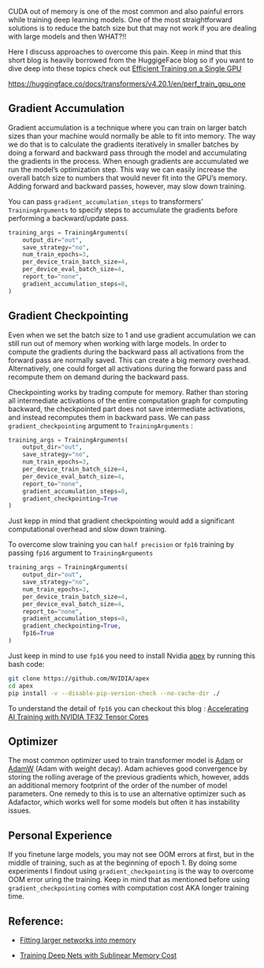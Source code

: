 CUDA out of memory is one of the most common and also painful errors while training deep learning models. One of the most straightforward solutions is to reduce the batch size but that may not work if you are dealing with large models and then WHAT?!!

Here I discuss approaches to overcome this pain. Keep in mind that this short blog is heavily borrowed from the HuggigeFace blog so if you want to dive deep into these topics check out [Efficient Training on a Single GPU](https://huggingface.co/docs/transformers/perf_train_gpu_one) 




https://huggingface.co/docs/transformers/v4.20.1/en/perf_train_gpu_one

## Gradient Accumulation
Gradient accumulation is a technique where you can train on larger batch sizes than your machine would normally be able to fit into memory. The way we do that is to calculate the gradients iteratively in smaller batches by doing a forward and backward pass through the model and accumulating the gradients in the process. When enough gradients are accumulated we run the model’s optimization step. This way we can easily increase the overall batch size to numbers that would never fit into the GPU’s memory. Adding forward and backward passes, however, may slow down training.

You can pass `gradient_accumulation_steps` to transformers' `TrainingArguments` to specify steps to accumulate the gradients before performing a backward/update pass.
```python
training_args = TrainingArguments(
    output_dir="out",
    save_strategy="no",
    num_train_epochs=3,
    per_device_train_batch_size=4,
    per_device_eval_batch_size=4,
    report_to="none",
    gradient_accumulation_steps=8,
)
```

## Gradient Checkpointing
Even when we set the batch size to 1 and use gradient accumulation we can still run out of memory when working with large models. In order to compute the gradients during the backward pass all activations from the forward pass are normally saved. This can create a big memory overhead. Alternatively, one could forget all activations during the forward pass and recompute them on demand during the backward pass.

Checkpointing works by trading compute for memory. Rather than storing all intermediate activations of the entire computation graph for computing backward, the checkpointed part does not save intermediate activations, and instead recomputes them in backward pass. 
We can pass `gradient_checkpointing` argument to `TrainingArguments` :
```python
training_args = TrainingArguments(
    output_dir="out",
    save_strategy="no",
    num_train_epochs=3,
    per_device_train_batch_size=4,
    per_device_eval_batch_size=4,
    report_to="none",
    gradient_accumulation_steps=8,
    gradient_checkpointing=True
)
```
Just kepp in mind that gradient checkpointing would add a significant computational overhead and slow down training. 

To overcome slow training you can `half precision` or `fp16` training by passing `fp16` argument to `TrainingArguments` 
```python
training_args = TrainingArguments(
    output_dir="out",
    save_strategy="no",
    num_train_epochs=3,
    per_device_train_batch_size=4,
    per_device_eval_batch_size=4,
    report_to="none",
    gradient_accumulation_steps=8,
    gradient_checkpointing=True,
    fp16=True
)
```
Just keep in mind to use `fp16` you need to install Nvidia [apex](https://github.com/NVIDIA/apex) by running this bash code:
```bash
git clone https://github.com/NVIDIA/apex
cd apex
pip install -v --disable-pip-version-check --no-cache-dir ./
```

To understand the detail of `fp16` you can checkout this blog : [Accelerating AI Training with NVIDIA TF32 Tensor Cores](https://github.com/NVIDIA/apex)

## Optimizer
The most common optimizer used to train transformer model is [Adam](https://machinelearningmastery.com/adam-optimization-algorithm-for-deep-learning/#:~:text=Adam%20is%20a%20replacement%20optimization,sparse%20gradients%20on%20noisy%20problems.) or [AdamW](https://towardsdatascience.com/why-adamw-matters-736223f31b5d) (Adam with weight decay). Adam achieves good convergence by storing the rolling average of the previous gradients which, however, adds an additional memory footprint of the order of the number of model parameters. One remedy to this is to use an alternative optimizer such as Adafactor, which works well for some models but often it has instability issues. 

## Personal Experience

If you finetune large models, you may not see OOM errors at first, but in the middle of training, such as at the beginning of epoch 1. By doing some experiments I findout using `gradient_checkpointing` is the way to overcome OOM error uring the training. Keep in mind that as mentioned before using `gradient_checkpointing` comes with computation cost AKA longer training time.
## Reference:
- [Fitting larger networks into memory](https://medium.com/tensorflow/fitting-larger-networks-into-memory-583e3c758ff9)

- [Training Deep Nets with Sublinear Memory Cost](https://arxiv.org/abs/1604.06174v2)